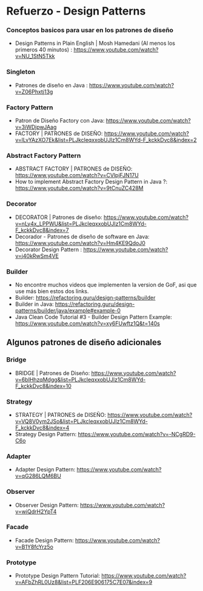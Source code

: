 # Refuerzo - Design Patterns

### Conceptos basicos para usar en los patrones de diseño
- Design Patterns in Plain English | Mosh Hamedani (Al menos los primeros 40 minutos) : https://www.youtube.com/watch?v=NU_1StN5Tkk


### Singleton 
- Patrones de diseño en Java : https://www.youtube.com/watch?v=Z06Phxtj13g

### Factory Pattern
- Patron de Diseño Factory con Java: https://www.youtube.com/watch?v=3iWDjpwJAag
- FACTORY | PATRONES de DISEÑO: https://www.youtube.com/watch?v=lLvYAzXO7Ek&list=PLJkcleqxxobUJlz1Cm8WYd-F_kckkDvc8&index=2

### Abstract Factory Pattern

- ABSTRACT FACTORY | PATRONES de DISEÑO: https://www.youtube.com/watch?v=CVlpjFJN17U
- How to implement Abstract Factory Design Pattern in Java ?: https://www.youtube.com/watch?v=9tCnuZC428M

### Decorator

- DECORATOR | Patrones de diseño: https://www.youtube.com/watch?v=nLy4x_LPPWU&list=PLJkcleqxxobUJlz1Cm8WYd-F_kckkDvc8&index=7
- Decorador - Patrones de diseño de software en Java: https://www.youtube.com/watch?v=Hm4KE9QdoJ0
- Decorator Design Pattern : https://www.youtube.com/watch?v=j40kRwSm4VE


### Builder
- No encontre muchos videos que implementen la version de GoF, asi que use más bien estos dos links.
- Builder: https://refactoring.guru/design-patterns/builder
- Builder in Java: https://refactoring.guru/design-patterns/builder/java/example#example-0
- Java Clean Code Tutorial #3 - Builder Design Pattern Example: https://www.youtube.com/watch?v=xy6FUwftz1Q&t=140s


## Algunos patrones de diseño adicionales

### Bridge
- BRIDGE | Patrones de Diseño: https://www.youtube.com/watch?v=6bIHhzqMdgg&list=PLJkcleqxxobUJlz1Cm8WYd-F_kckkDvc8&index=10

### Strategy 

- STRATEGY | PATRONES de DISEÑO: https://www.youtube.com/watch?v=VQ8V0ym2JSo&list=PLJkcleqxxobUJlz1Cm8WYd-F_kckkDvc8&index=4
- Strategy Design Pattern: https://www.youtube.com/watch?v=-NCgRD9-C6o

### Adapter

- Adapter Design Pattern: https://www.youtube.com/watch?v=qG286LQM6BU

### Observer

- Observer Design Pattern: https://www.youtube.com/watch?v=wiQdrH2YpT4

### Facade

- Facade Design Pattern: https://www.youtube.com/watch?v=B1Y8fcYrz5o

### Prototype

- Prototype Design Pattern Tutorial: https://www.youtube.com/watch?v=AFbZhRL0Uz8&list=PLF206E906175C7E07&index=9
